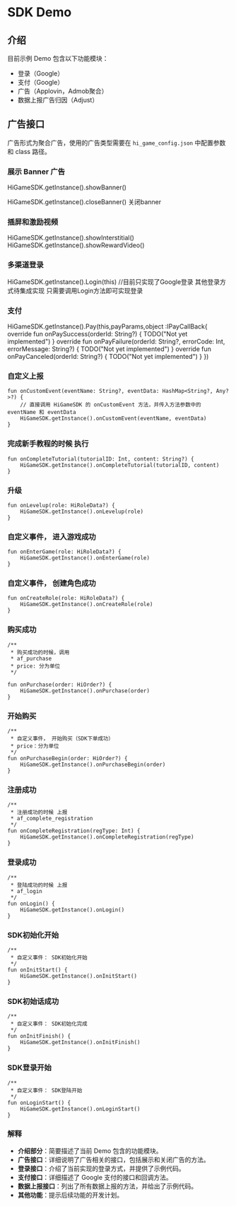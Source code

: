 # SDK Demo

## 介绍

目前示例 Demo 包含以下功能模块：

- 登录（Google）
- 支付（Google）
- 广告（Applovin，Admob聚合）
- 数据上报广告归因（Adjust）

## 广告接口

广告形式为聚合广告，使用的广告类型需要在 `hi_game_config.json` 中配置参数和 class 路径。

### 展示 Banner 广告

HiGameSDK.getInstance().showBanner()

HiGameSDK.getInstance().closeBanner()  关闭banner
### 插屏和激励视频

HiGameSDK.getInstance().showInterstitial()
HiGameSDK.getInstance().showRewardVideo()

### 多渠道登录
 HiGameSDK.getInstance().Login(this)  //目前只实现了Google登录  其他登录方式待集成实现  只需要调用Login方法即可实现登录
 
### 支付
 HiGameSDK.getInstance().Pay(this,payParams,object :IPayCallBack{
            override fun onPaySuccess(orderId: String?) {
                TODO("Not yet implemented")
            }
            override fun onPayFailure(orderId: String?, errorCode: Int, errorMessage: String?) {
                TODO("Not yet implemented")
            }
            override fun onPayCanceled(orderId: String?) {
                TODO("Not yet implemented")
            }
 })
 
### 自定义上报
    fun onCustomEvent(eventName: String?, eventData: HashMap<String?, Any?>?) {
        // 直接调用 HiGameSDK 的 onCustomEvent 方法，并传入方法参数中的 eventName 和 eventData
        HiGameSDK.getInstance().onCustomEvent(eventName, eventData)
    }
### 完成新手教程的时候 执行
    fun onCompleteTutorial(tutorialID: Int, content: String?) {
        HiGameSDK.getInstance().onCompleteTutorial(tutorialID, content)
    }
### 升级
    fun onLevelup(role: HiRoleData?) {
        HiGameSDK.getInstance().onLevelup(role)
    }
### 自定义事件， 进入游戏成功
    fun onEnterGame(role: HiRoleData?) {
        HiGameSDK.getInstance().onEnterGame(role)
    }
###  自定义事件， 创建角色成功
    fun onCreateRole(role: HiRoleData?) {
        HiGameSDK.getInstance().onCreateRole(role)
    }
 ### 购买成功    
    /**
     * 购买成功的时候，调用
     * af_purchase
     * price: 分为单位
     */

    fun onPurchase(order: HiOrder?) {
        HiGameSDK.getInstance().onPurchase(order)
    }
 ### 开始购买
    /**
     * 自定义事件， 开始购买（SDK下单成功）
     * price：分为单位
     */
    fun onPurchaseBegin(order: HiOrder?) {
        HiGameSDK.getInstance().onPurchaseBegin(order)
    }
 ### 注册成功
    /**
     * 注册成功的时候 上报
     * af_complete_registration
     */
    fun onCompleteRegistration(regType: Int) {
        HiGameSDK.getInstance().onCompleteRegistration(regType)
    }
### 登录成功
    /**
     * 登陆成功的时候 上报
     * af_login
     */
    fun onLogin() {
        HiGameSDK.getInstance().onLogin()
    }
 ### SDK初始化开始
    /**
     * 自定义事件： SDK初始化开始
     */
    fun onInitStart() {
        HiGameSDK.getInstance().onInitStart()
    }
 ### SDK初始话成功
    /**
     * 自定义事件： SDK初始化完成
     */
    fun onInitFinish() {
        HiGameSDK.getInstance().onInitFinish()
    }
 ### SDK登录开始
    /**
     * 自定义事件： SDK登陆开始
     */
    fun onLoginStart() {
        HiGameSDK.getInstance().onLoginStart()
    }


### 解释

- **介绍部分**：简要描述了当前 Demo 包含的功能模块。
- **广告接口**：详细说明了广告相关的接口，包括展示和关闭广告的方法。
- **登录接口**：介绍了当前实现的登录方式，并提供了示例代码。
- **支付接口**：详细描述了 Google 支付的接口和回调方法。
- **数据上报接口**：列出了所有数据上报的方法，并给出了示例代码。
- **其他功能**：提示后续功能的开发计划。

